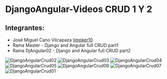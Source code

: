 # DjangoAngular-Videos CRUD 1 Y 2
## **Integrantes:**
 * José Miguel Cano Vilcapaza     [limpker10](https://github.com/limpker10)
 * Rama Master  - Django and Angular full CRUD part1
 * Rama DjAngular02    - Django and Angular full CRUD part2

![DjangoAngularCrud02](https://user-images.githubusercontent.com/78027312/127724433-8c85a415-b685-49d2-8aec-c1f99e830666.png)
![DjangoAngularCrud03](https://user-images.githubusercontent.com/78027312/127724434-aa8d0968-20bd-4f34-a5cb-c5ae9b3e9907.png)
![DjangoAngularCrud04](https://user-images.githubusercontent.com/78027312/127724435-ed239948-1f0c-4761-b986-26d174e425aa.png)
![DjangoAngularCrud05](https://user-images.githubusercontent.com/78027312/127724437-a92dc2d1-a5f9-4772-8227-43860f468109.png)
![DjangoAngularCrud06](https://user-images.githubusercontent.com/78027312/127724438-5279815f-0e83-47ea-980d-4a7451e15522.png)
![DjangoAngularCrud07](https://user-images.githubusercontent.com/78027312/127724439-6e13cd79-d34c-416e-8bd4-68397c296d01.png)
![DjangoAngularCrud01](https://user-images.githubusercontent.com/78027312/127724440-0d80f2e2-5274-4882-89f2-90d4357c5584.png)
